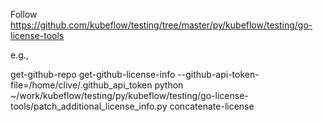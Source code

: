 Follow https://github.com/kubeflow/testing/tree/master/py/kubeflow/testing/go-license-tools

e.g.,

get-github-repo
get-github-license-info --github-api-token-file=/home/clive/.github_api_token
python ~/work/kubeflow/testing/py/kubeflow/testing/go-license-tools/patch_additional_license_info.py
concatenate-license
